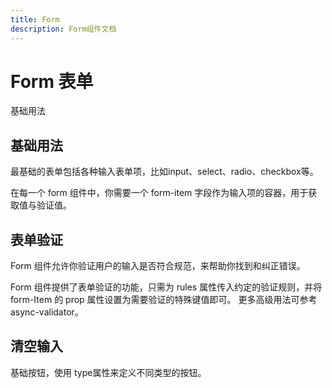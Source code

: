 ```yaml
---
title: Form
description: Form组件文档
---
```


# Form 表单

基础用法

## 基础用法

最基础的表单包括各种输入表单项，比如input、select、radio、checkbox等。

在每一个 form 组件中，你需要一个 form-item 字段作为输入项的容器，用于获取值与验证值。

<preview path="../demo/Form/Basic.vue" title="基础用法" description="Form 组件的基础用法"></preview>

## 表单验证

Form 组件允许你验证用户的输入是否符合规范，来帮助你找到和纠正错误。

Form 组件提供了表单验证的功能，只需为 rules 属性传入约定的验证规则，并将 form-Item 的 prop 属性设置为需要验证的特殊键值即可。 更多高级用法可参考 async-validator。

<preview path="../demo/Form/Validate.vue" title="基础用法" description="Form 组件的基础用法"></preview>

## 清空输入

基础按钮，使用 type属性来定义不同类型的按钮。

<preview path="../demo/Form/Reset.vue" title="基础用法" description="Form 组件的基础用法"></preview>
